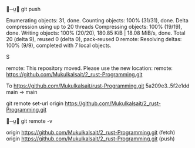 ╰─ git push

Enumerating objects: 31, done.
Counting objects: 100% (31/31), done.
Delta compression using up to 20 threads
Compressing objects: 100% (19/19), done.
Writing objects: 100% (20/20), 180.85 KiB | 18.08 MiB/s, done.
Total 20 (delta 9), reused 0 (delta 0), pack-reused 0
remote: Resolving deltas: 100% (9/9), completed with 7 local objects.

<!---G: 1st rename from git-hub .  -->
<!--   then we get this message at "PUSH" -->S

remote: This repository moved. Please use the new location:
remote: https://github.com/Mukulkalsait/2_rust-Programming.git

To https://github.com/Mukulkalsait/rust-Programming.git
5a209e3..5f2e1dd main -> main

<!-- Y: SOLUTION : -->

git remote set-url origin https://github.com/Mukulkalsait/2_rust-Programming.git

<!-- Y: verification : -->

╰─ git remote -v

origin https://github.com/Mukulkalsait/2_rust-Programming.git (fetch)  
origin https://github.com/Mukulkalsait/2_rust-Programming.git (push)

<!--DX: Done -->
